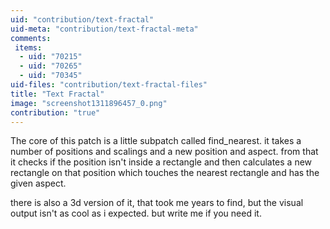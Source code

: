 ```yaml
---
uid: "contribution/text-fractal"
uid-meta: "contribution/text-fractal-meta"
comments: 
 items: 
  - uid: "70215"
  - uid: "70265"
  - uid: "70345"
uid-files: "contribution/text-fractal-files"
title: "Text Fractal"
image: "screenshot1311896457_0.png"
contribution: "true"
---
```


The core of this patch is a little subpatch called find_nearest. it takes a number of positions and scalings and a new position and aspect. from that it checks if the position isn't inside a rectangle and then calculates a new rectangle on that position which touches the nearest rectangle and has the given aspect.

there is also a 3d version of it, that took me years to find, but the visual output isn't as cool as i expected. but write me if you need it.